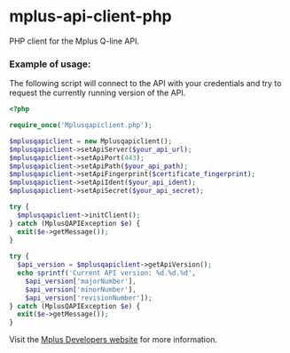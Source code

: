 mplus-api-client-php
====================

PHP client for the Mplus Q-line API.

### Example of usage:

The following script will connect to the API with your credentials and try to request the currently running version of the API.

```php
<?php

require_once('Mplusqapiclient.php');

$mplusqapiclient = new Mplusqapiclient();
$mplusqapiclient->setApiServer($your_api_url);
$mplusqapiclient->setApiPort(443);
$mplusqapiclient->setApiPath($your_api_path);
$mplusqapiclient->setApiFingerprint($certificate_fingerprint);
$mplusqapiclient->setApiIdent($your_api_ident);
$mplusqapiclient->setApiSecret($your_api_secret);

try {
  $mplusqapiclient->initClient();
} catch (MplusQAPIException $e) {
  exit($e->getMessage());
}
    
try {
  $api_version = $mplusqapiclient->getApiVersion();
  echo sprintf('Current API version: %d.%d.%d', 
    $api_version['majorNumber'], 
    $api_version['minorNumber'], 
    $api_version['revisionNumber']);
} catch (MplusQAPIException $e) {
  exit($e->getMessage());
}
```

Visit the [Mplus Developers website](http://developers.mpluskassa.nl/php/) for more information.
